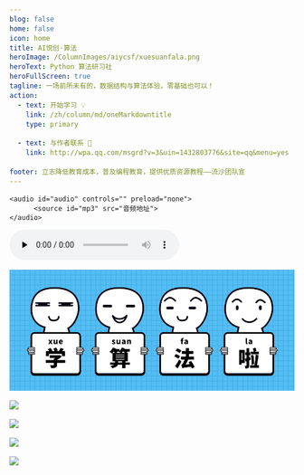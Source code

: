```yaml
---
blog: false
home: false
icon: home
title: AI悦创·算法
heroImage: /ColumnImages/aiycsf/xuesuanfala.png
heroText: Python 算法研习社
heroFullScreen: true
tagline: 一场前所未有的，数据结构与算法体验，零基础也可以！
action:
  - text: 开始学习 💡
    link: /zh/column/md/oneMarkdowntitle
    type: primary	

  - text: 与作者联系 👋
    link: http://wpa.qq.com/msgrd?v=3&uin=1432803776&site=qq&menu=yes

footer: 立志降低教育成本，普及编程教育，提供优质资源教程——流沙团队宣
---
```


```text
<audio id="audio" controls="" preload="none">
      <source id="mp3" src="音频地址">
</audio>
```

<audio id="audio" controls="" preload="none">
      <source id="mp3" src="./1.mp3">
</audio>

![](/ColumnImages/aiycsf/xuesuanfala.png)

![](https://gitee.com/huangjiabaoaiyc/image/raw/master/202110281101638.png)

![](https://gitee.com/huangjiabaoaiyc/image/raw/master/202110281101633.png)

![](https://gitee.com/huangjiabaoaiyc/image/raw/master/202110281102805.png)

![](https://gitee.com/huangjiabaoaiyc/image/raw/master/202110281103374.png)







